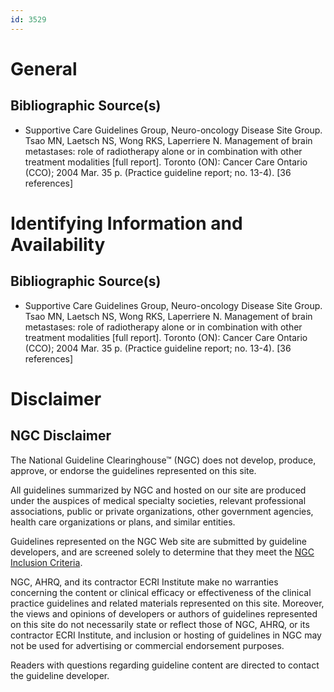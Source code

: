 ```yaml
---
id: 3529
---
```


# General

## Bibliographic Source(s)

- Supportive Care Guidelines Group, Neuro-oncology Disease Site Group. Tsao MN, Laetsch NS, Wong RKS, Laperriere N. Management of brain metastases: role of radiotherapy alone or in combination with other treatment modalities [full report]. Toronto (ON): Cancer Care Ontario (CCO); 2004 Mar. 35 p. (Practice guideline report; no. 13-4). [36 references]

# Identifying Information and Availability

## Bibliographic Source(s)

- Supportive Care Guidelines Group, Neuro-oncology Disease Site Group. Tsao MN, Laetsch NS, Wong RKS, Laperriere N. Management of brain metastases: role of radiotherapy alone or in combination with other treatment modalities [full report]. Toronto (ON): Cancer Care Ontario (CCO); 2004 Mar. 35 p. (Practice guideline report; no. 13-4). [36 references]

# Disclaimer

## NGC Disclaimer

The National Guideline Clearinghouse™ (NGC) does not develop, produce, approve, or endorse the guidelines represented on this site.

All guidelines summarized by NGC and hosted on our site are produced under the auspices of medical specialty societies, relevant professional associations, public or private organizations, other government agencies, health care organizations or plans, and similar entities.

Guidelines represented on the NGC Web site are submitted by guideline developers, and are screened solely to determine that they meet the [NGC Inclusion Criteria](/help-and-about/summaries/inclusion-criteria).

NGC, AHRQ, and its contractor ECRI Institute make no warranties concerning the content or clinical efficacy or effectiveness of the clinical practice guidelines and related materials represented on this site. Moreover, the views and opinions of developers or authors of guidelines represented on this site do not necessarily state or reflect those of NGC, AHRQ, or its contractor ECRI Institute, and inclusion or hosting of guidelines in NGC may not be used for advertising or commercial endorsement purposes.

Readers with questions regarding guideline content are directed to contact the guideline developer.

